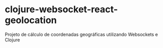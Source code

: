 # clojure-websocket-react-geolocation
Projeto de cálculo de coordenadas geográficas utilizando Websockets e Clojure

